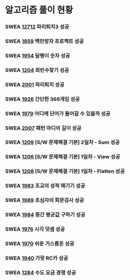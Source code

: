 # 알고리즘 풀이 현황

### SWEA [12712](https://github.com/SSAFY10kim/TIL/blob/master/%EC%95%8C%EA%B3%A0%EB%A6%AC%EC%A6%98/clear/12712.py) 파리퇴치3  성공

### SWEA [1859](https://github.com/SSAFY10kim/TIL/blob/master/%EC%95%8C%EA%B3%A0%EB%A6%AC%EC%A6%98/clear/1859.py) 백만장자 프로젝트 성공

### SWEA [1954](https://github.com/SSAFY10kim/TIL/blob/master/%EC%95%8C%EA%B3%A0%EB%A6%AC%EC%A6%98/clear/1954.py) 달팽이 숫자 성공

### SWEA [1204](https://github.com/SSAFY10kim/TIL/blob/master/%EC%95%8C%EA%B3%A0%EB%A6%AC%EC%A6%98/clear/1204.py) 최빈수찾기 성공

### SWEA [2001](https://github.com/SSAFY10kim/TIL/blob/master/%EC%95%8C%EA%B3%A0%EB%A6%AC%EC%A6%98/clear/2001.py) 파리퇴치 성공

### SWEA [1926](https://github.com/SSAFY10kim/TIL/blob/master/%EC%95%8C%EA%B3%A0%EB%A6%AC%EC%A6%98/clear/1926.py) 간단한 369게임 성공

### SWEA [1979](https://github.com/SSAFY10kim/TIL/blob/master/%EC%95%8C%EA%B3%A0%EB%A6%AC%EC%A6%98/clear/1979.py) 어디에 단어가 들어갈 수 있을까 성공

### SWEA [2007](https://github.com/SSAFY10kim/TIL/blob/master/%EC%95%8C%EA%B3%A0%EB%A6%AC%EC%A6%98/clear/2007.py) 패턴 마디의 길이 성공

### SWEA [1209](https://github.com/SSAFY10kim/TIL/blob/master/%EC%95%8C%EA%B3%A0%EB%A6%AC%EC%A6%98/clear/1209.py) [S/W 문제해결 기본] 2일차 - Sum 성공

### SWEA [1206](https://github.com/SSAFY10kim/TIL/blob/master/%EC%95%8C%EA%B3%A0%EB%A6%AC%EC%A6%98/clear/1206.py) [S/W 문제해결 기본] 1일차 - View 성공

### SWEA [1208](https://github.com/SSAFY10kim/TIL/blob/master/%EC%95%8C%EA%B3%A0%EB%A6%AC%EC%A6%98/clear/1208.py) [S/W 문제해결 기본] 1일차 - Flatten 성공

### SWEA [1983](https://github.com/SSAFY10kim/TIL/blob/master/%EC%95%8C%EA%B3%A0%EB%A6%AC%EC%A6%98/clear/1983.py) 조교의 성적 매기기 성공

### SWEA [1989](https://github.com/SSAFY10kim/TIL/blob/master/%EC%95%8C%EA%B3%A0%EB%A6%AC%EC%A6%98/clear/1989.py) 초심자의 회문검사 성공

### SWEA [1984](https://github.com/SSAFY10kim/TIL/blob/master/%EC%95%8C%EA%B3%A0%EB%A6%AC%EC%A6%98/clear/1984.py) 중간 평균값 구하기 성공

### SWEA [1976](https://github.com/SSAFY10kim/TIL/blob/master/%EC%95%8C%EA%B3%A0%EB%A6%AC%EC%A6%98/clear/1976.py) 시각 덧셈 성공

### SWEA [1970](https://github.com/SSAFY10kim/TIL/blob/master/%EC%95%8C%EA%B3%A0%EB%A6%AC%EC%A6%98/clear/1970.py) 쉬운 거스름돈 성공

### SWEA [1940](https://github.com/SSAFY10kim/TIL/blob/master/%EC%95%8C%EA%B3%A0%EB%A6%AC%EC%A6%98/clear/1940.py) 가랏 RC카 성공

### SWEA [1284](https://github.com/SSAFY10kim/TIL/blob/master/%EC%95%8C%EA%B3%A0%EB%A6%AC%EC%A6%98/clear/1284.py) 수도 요금 경쟁 성공